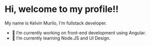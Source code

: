# Hi, welcome to my profile!!
My name is Kelvin Murilo, I'm fullstack developer.
 
- 🔭 I’m currently working on front-end development using Angular.
- 🌱 I’m currently learning Node.JS and UI Design.

<!--
**kelvinmuriilo/kelvinmuriilo** is a ✨ _special_ ✨ repository because its `README.md` (this file) appears on your GitHub profile.

Here are some ideas to get you started:

- 🔭 I’m currently working on ...
- 🌱 I’m currently learning ...
- 👯 I’m looking to collaborate on ...
- 🤔 I’m looking for help with ...
- 💬 Ask me about ...
- 📫 How to reach me: ...
- 😄 Pronouns: ...
- ⚡ Fun fact: ...
-->
